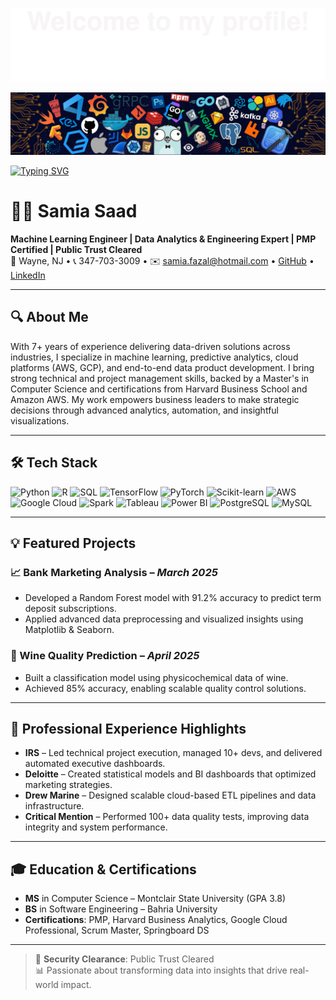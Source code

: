 ![](assets/Bottom_up.svg)

![](assets/header.png)

[![Typing SVG](https://readme-typing-svg.herokuapp.com?color=%230078D4&center=true&vCenter=true&width=800&lines=Hi+there+%F0%9F%91%8B,+I'm+Samia+Saad;Machine+Learning+Engineer+%7C+Data+Analytics+Expert;Python+%7C+R+%7C+SQL+%7C+AWS+%7C+GCP;PMP+Certified+%7C+Public+Trust+Cleared;Transforming+data+into+actionable+insights)](https://github.com/Samiafazal)

# 👩‍💻 Samia Saad

**Machine Learning Engineer | Data Analytics & Engineering Expert | PMP Certified | Public Trust Cleared**  
📍 Wayne, NJ • 📞 347-703-3009 • ✉️ samia.fazal@hotmail.com • [GitHub](https://github.com/SamiaSaad11) • [LinkedIn](https://www.linkedin.com/in/samia-saad-pmp-csm-7090b449/)

---

## 🔍 About Me

With 7+ years of experience delivering data-driven solutions across industries, I specialize in machine learning, predictive analytics, cloud platforms (AWS, GCP), and end-to-end data product development. I bring strong technical and project management skills, backed by a Master's in Computer Science and certifications from Harvard Business School and Amazon AWS. My work empowers business leaders to make strategic decisions through advanced analytics, automation, and insightful visualizations.

---

## 🛠️ Tech Stack

![Python](https://img.shields.io/badge/Python-3776AB?style=for-the-badge&logo=python&logoColor=white)
![R](https://img.shields.io/badge/R-276DC3?style=for-the-badge&logo=r&logoColor=white)
![SQL](https://img.shields.io/badge/SQL-336791?style=for-the-badge&logo=postgresql&logoColor=white)
![TensorFlow](https://img.shields.io/badge/TensorFlow-FF6F00?style=for-the-badge&logo=tensorflow&logoColor=white)
![PyTorch](https://img.shields.io/badge/PyTorch-EE4C2C?style=for-the-badge&logo=pytorch&logoColor=white)
![Scikit-learn](https://img.shields.io/badge/Scikit--Learn-F7931E?style=for-the-badge&logo=scikit-learn&logoColor=white)
![AWS](https://img.shields.io/badge/AWS-232F3E?style=for-the-badge&logo=amazon-aws&logoColor=white)
![Google Cloud](https://img.shields.io/badge/Google_Cloud-4285F4?style=for-the-badge&logo=googlecloud&logoColor=white)
![Spark](https://img.shields.io/badge/Apache_Spark-E25A1C?style=for-the-badge&logo=apachespark&logoColor=white)
![Tableau](https://img.shields.io/badge/Tableau-E97627?style=for-the-badge&logo=tableau&logoColor=white)
![Power BI](https://img.shields.io/badge/Power_BI-F2C811?style=for-the-badge&logo=powerbi&logoColor=black)
![PostgreSQL](https://img.shields.io/badge/PostgreSQL-336791?style=for-the-badge&logo=postgresql&logoColor=white)
![MySQL](https://img.shields.io/badge/MySQL-4479A1?style=for-the-badge&logo=mysql&logoColor=white)

---

## 💡 Featured Projects

### 📈 Bank Marketing Analysis – *March 2025*  
- Developed a Random Forest model with 91.2% accuracy to predict term deposit subscriptions.
- Applied advanced data preprocessing and visualized insights using Matplotlib & Seaborn.

### 🍷 Wine Quality Prediction – *April 2025*  
- Built a classification model using physicochemical data of wine.
- Achieved 85% accuracy, enabling scalable quality control solutions.

---

## 💼 Professional Experience Highlights

- **IRS** – Led technical project execution, managed 10+ devs, and delivered automated executive dashboards.
- **Deloitte** – Created statistical models and BI dashboards that optimized marketing strategies.
- **Drew Marine** – Designed scalable cloud-based ETL pipelines and data infrastructure.
- **Critical Mention** – Performed 100+ data quality tests, improving data integrity and system performance.

---

## 🎓 Education & Certifications

- **MS** in Computer Science – Montclair State University (GPA 3.8)  
- **BS** in Software Engineering – Bahria University  
- **Certifications**: PMP, Harvard Business Analytics, Google Cloud Professional, Scrum Master, Springboard DS  

---

> 🔐 **Security Clearance**: Public Trust Cleared  
> 📊 Passionate about transforming data into insights that drive real-world impact.
